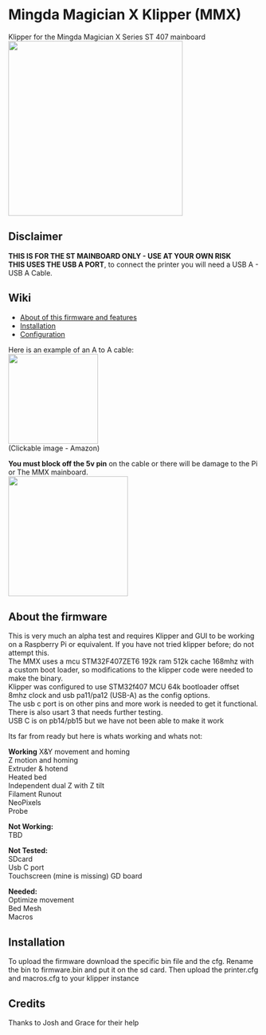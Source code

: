 # Mingda Magician X Klipper (MMX)
Klipper for the Mingda Magician X Series ST 407 mainboard
<BR/>
<img aling=left height=350 src="Assets/mingda-magician-x.jpg" />
<BR/>

## Disclaimer
**THIS IS FOR THE ST MAINBOARD ONLY - USE AT YOUR OWN RISK**  
**THIS USES THE USB A PORT**, to connect the printer you will need a USB A - USB A Cable.

## Wiki
 - [About of this firmware and features](https://github.com/raptordemon/mmxklipper/wiki)
 - [Installation](https://github.com/raptordemon/mmxklipper/wiki/Installation)
 - [Configuration](https://github.com/raptordemon/mmxklipper/wiki/Configuration)


Here is an example of an A to A cable:  
<a href="https://www.amazon.com/Monoprice-Male-24AWG-Cable-Plated/dp/B002KKZRYM/ref=sr_1_6?crid=2VWT8AOWJONDZ&keywords=usb+a+to+a&qid=1677765580&sprefix=usb+a+to+%2Caps%2C358&sr=8-6"><img height=180 src="https://m.media-amazon.com/images/W/IMAGERENDERING_521856-T1/images/I/51hf51loE8L._AC_SX679_.jpg"></a>  
(Clickable image - Amazon)

**You must block off the 5v pin** on the cable or there will be damage to the Pi or The MMX mainboard.  
<img aling=left height=240 src="Assets/5v tape.jpeg" />

## About the firmware
This is very much an alpha test and requires Klipper and GUI to be working on a Raspberry Pi or equivalent. If you have not tried klipper before; do not attempt this.  
The MMX uses a mcu STM32F407ZET6 192k ram 512k cache 168mhz with a custom boot loader, so modifications to the klipper code were needed to make the binary.  
Klipper was configured to use STM32f407 MCU 64k bootloader offset 8mhz clock and usb pa11/pa12 (USB-A) as the config options.  
The usb c port is on other pins and more work is needed to get it functional. There is also usart 3 that needs further testing.  
USB C is on pb14/pb15 but we have not been able to make it work

Its far from ready but here is whats working and whats not:

**Working**
X&Y movement and homing  
Z motion and homing  
Extruder & hotend  
Heated bed  
Independent dual Z with Z tilt  
Filament Runout  
NeoPixels  
Probe  

**Not Working:**  
TBD  

**Not Tested:**  
SDcard  
Usb C port  
Touchscreen (mine is missing) 
GD board

**Needed:**  
Optimize movement  
Bed Mesh  
Macros  

## Installation
To upload the firmware download the specific bin file and the cfg. Rename the bin to firmware.bin and put it on the sd card. Then upload the printer.cfg and macros.cfg to your klipper instance


## Credits
Thanks to Josh and Grace for their help
